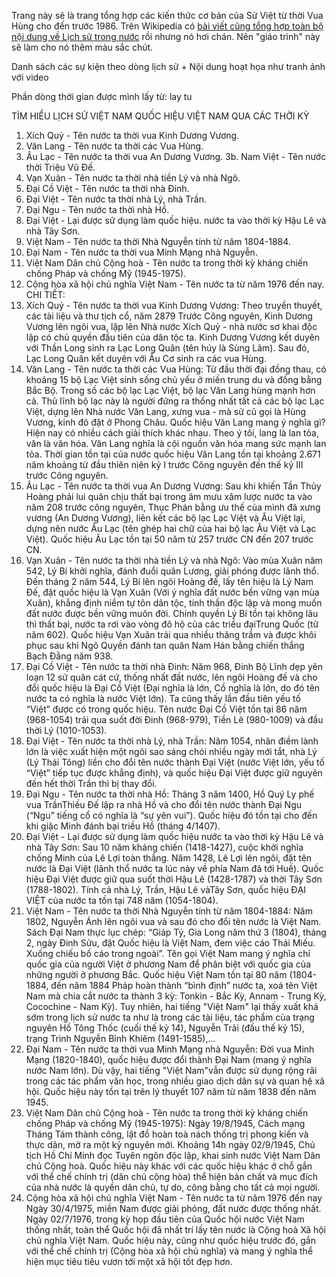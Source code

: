 Trang này sẽ là trang tổng hợp các kiến thức cơ bản của Sử Việt từ thời Vua Hùng cho đến trước 1986. Trên Wikipedia có [bài viết cũng tổng hợp toàn bộ nội dung về Lịch sử trong nước](https://vi.wikipedia.org/wiki/L%E1%BB%8Bch_s%E1%BB%AD_Vi%E1%BB%87t_Nam) rồi nhưng nó hơi chán. Nên "giáo trình" này sẽ làm cho nó thêm màu sắc chút.

Danh sách các sự kiện theo dòng lịch sử + Nội dung hoạt họa như tranh ảnh với video


Phần dòng thời gian được mình lấy từ: lay tu [](https://www.facebook.com/TYDHNQ/posts/1925757407590676/)

TÌM HIỂU LỊCH SỬ VIỆT NAM
QUỐC HIỆU VIỆT NAM QUA CÁC THỜI KỲ
1. Xích Quỷ - Tên nước ta thời vua Kinh Dương Vương.
2. Văn Lang - Tên nước ta thời các Vua Hùng.
3. Âu Lạc - Tên nước ta thời vua An Dương Vương.
3b. Nam Việt - Tên nước thời Triệu Vũ Đế.
4. Vạn Xuân - Tên nước ta thời nhà tiền Lý và nhà Ngô.
5. Đại Cồ Việt - Tên nước ta thời nhà Đinh.
6. Đại Việt - Tên nước ta thời nhà Lý, nhà Trần.
7. Đại Ngu - Tên nước ta thời nhà Hồ.
8. Đại Việt - Lại được sử dụng làm quốc hiệu. nước ta vào thời kỳ Hậu Lê và nhà Tây Sơn.
9. Việt Nam - Tên nước ta thời Nhà Nguyễn tính từ năm 1804-1884.
10. Đại Nam - Tên nước ta thời vua Minh Mạng nhà Nguyễn.
11. Việt Nam Dân chủ Cộng hoà - Tên nước ta trong thời kỳ kháng chiến chống Pháp và chống Mỹ (1945-1975).
12. Cộng hòa xã hội chủ nghĩa Việt Nam - Tên nước ta từ năm 1976 đến nay.
CHI TIẾT:
1. Xích Quỷ - Tên nước ta thời vua Kinh Dương Vương:
Theo truyền thuyết, các tài liệu và thư tịch cổ, năm 2879 Trước Công nguyên, Kinh Dương Vương lên ngôi vua, lập lên Nhà nước Xích Quỷ - nhà nước sơ khai độc lập có chủ quyền đầu tiên của dân tộc ta. Kinh Dương Vương kết duyên với Thần Long sinh ra Lạc Long Quân (tên húy là Sùng Lãm). Sau đó, Lạc Long Quân kết duyên với Âu Cơ sinh ra các vua Hùng.
2. Văn Lang - Tên nước ta thời các Vua Hùng:
Từ đầu thời đại đồng thau, có khoảng 15 bộ Lạc Việt sinh sống chủ yếu ở miền trung du và đồng bằng Bắc Bộ. Trong số các bộ lạc Lạc Việt, bộ lạc Văn Lang hùng mạnh hơn cả. Thủ lĩnh bộ lạc này là người đứng ra thống nhất tất cả các bộ lạc Lạc Việt, dựng lên Nhà nước Văn Lang, xưng vua - mà sử cũ gọi là Hùng Vương,  kinh đô đặt ở Phong Châu. 
Quốc hiệu Văn Lang mang ý nghĩa gì? Hiện nay có nhiều cách giải thích khác nhau.  Theo ý tôi, lang là lan tỏa, văn là văn hóa. Văn Lang nghĩa là cội nguồn văn hóa mang sức mạnh lan tỏa. 
Thời gian tồn tại của nước quốc hiệu Văn Lang tồn tại khoảng 2.671 năm khoảng từ đầu thiên niên kỷ I trước Công nguyên đến thế kỷ III trước Công nguyên.
3. Âu Lạc - Tên nước ta thời vua An Dương Vương:
Sau khi khiến Tần Thủy Hoàng phải lui quân chịu thất bại trong âm mưu xâm lược nước ta vào năm 208 trước công nguyên, Thục Phán bằng ưu thế của mình đã xưng vương (An Dương Vương), liên kết các bộ lạc Lạc Việt và Âu Việt lại, dựng nên nước Âu Lạc (tên ghép hai chữ của hai bộ lạc Âu Việt và Lạc Việt). Quốc hiệu Âu Lạc tồn tại 50 năm từ 257 trước CN  đến 207 trước CN.
4. Vạn Xuân - Tên nước ta thời nhà tiền Lý và nhà Ngô:
Vào mùa Xuân năm 542, Lý Bí khởi nghĩa, đánh đuổi quân Lương, giải phóng được lãnh thổ. Đến tháng 2 năm 544, Lý Bí lên ngôi Hoàng đế, lấy tên hiệu là Lý Nam Đế, đặt quốc hiệu là Vạn Xuân (Với ý nghĩa đất nước bền vững vạn mùa Xuân), khẳng định niềm tự tôn dân tộc, tinh thần độc lập và mong muốn đất nước được bền vững muôn đời.
Chính quyền Lý Bí tồn tại không lâu thì thất bại, nước ta rơi vào vòng đô hộ của các triều đạiTrung Quốc (từ năm 602). Quốc hiệu Vạn Xuân trải qua nhiều thăng trầm và được khôi phục sau khi Ngô Quyền đánh tan quân Nam Hán bằng chiến thắng Bạch Đằng năm 938. 
5. Đại Cồ Việt - Tên nước ta thời nhà Đinh:
Năm 968, Ðinh Bộ Lĩnh dẹp yên loạn 12 sứ quân cát cứ, thống nhất đất nước, lên ngôi Hoàng đế và cho đổi quốc hiệu là Ðại Cồ Việt (Đại nghĩa là lớn, Cồ nghĩa là lớn, do đó tên nước ta có nghĩa là nước Việt lớn). Ta cũng thấy lần đầu tiên yếu tố “Việt” được có trong quốc hiệu. 
Tên nước Đại Cồ Việt tồn tại 86 năm (968-1054) trải qua suốt đời Ðinh (968-979), Tiền Lê (980-1009) và đầu thời Lý (1010-1053).
6. Đại Việt - Tên nước ta thời nhà Lý, nhà Trần:
Năm 1054, nhân điềm lành lớn là việc xuất hiện một ngôi sao sáng chói nhiều ngày mới tắt, nhà Lý (Lý Thái Tông) liền cho đổi tên nước thành Đại Việt (nước Việt lớn, yếu tố “Việt” tiếp tục được khẳng định), và quốc hiệu Đại Việt được giữ nguyên đến hết thời Trần thì bị thay đổi.
7. Đại Ngu - Tên nước ta thời nhà Hồ:
Tháng 3 năm 1400, Hồ Quý Ly phế vua TrầnThiếu Đế lập ra nhà Hồ và cho đổi tên nước thành Đại Ngu (“Ngu” tiếng cổ có nghĩa là “sự yên vui”). Quốc hiệu đó tồn tại cho đến khi giặc Minh đánh bại triều Hồ (tháng 4/1407). 
8. Đại Việt - Lại được sử dụng làm quốc hiệu nước ta vào thời kỳ Hậu Lê và nhà Tây Sơn:
Sau 10 năm kháng chiến (1418-1427), cuộc khởi nghĩa chống Minh của Lê Lợi toàn thắng. Năm 1428, Lê Lợi lên ngôi, đặt tên nước là Ðại Việt (lãnh thổ nước ta lúc này về phía Nam đã tới Huế). Quốc hiệu Ðại Việt được giữ qua suốt thời Hậu Lê (1428-1787) và thời Tây Sơn (1788-1802).
Tính cả nhà Lý, Trần, Hậu Lê vàTây Sơn, quốc hiệu ĐẠI VIỆT của nước ta tồn tại 748 năm (1054-1804).
9. Việt Nam - Tên nước ta thời Nhà Nguyễn tính từ năm 1804-1884:
Năm 1802, Nguyễn Ánh lên ngôi vua và sau đó cho đổi tên nước là Việt Nam. Sách Đại Nam thực lục chép: “Giáp Tý, Gia Long năm thứ 3 (1804), tháng 2, ngày Đinh Sửu, đặt Quốc hiệu là Việt Nam, đem việc cáo Thái Miếu. Xuống chiếu bố cáo trong ngoài”. 
Tên gọi Việt Nam mang ý nghĩa chỉ quốc gia của người Việt ở phương Nam để phân biệt với quốc gia của những người ở phương Bắc.
Quốc hiệu Việt Nam tồn tại 80 năm (1804-1884, đến năm 1884 Pháp hoàn thành “bình định” nước ta, xoá tên Việt Nam mà chia cắt nước ta thành 3 kỳ: Tonkin - Bắc Kỳ, Annam - Trung Kỳ, Cocochine - Nam Kỳ). Tuy nhiên, hai tiếng "Việt Nam" lại thấy xuất khá sớm trong lịch sử nước ta như là trong các tài liệu,  tác phẩm của  trạng nguyên Hồ Tông Thốc (cuối thế kỷ 14), Nguyễn Trãi (đầu thế kỷ 15), trạng Trình Nguyễn Bỉnh Khiêm (1491-1585),...
10. Đại Nam - Tên nước ta thời vua Minh Mạng nhà Nguyễn:
Đời vua Minh Mạng (1820-1840), quốc hiệu được đổi thành Ðại Nam (mang ý nghĩa nước Nam lớn). Dù vậy, hai tiếng "Việt Nam"vẫn được sử dụng rộng rãi trong các tác phẩm văn học, trong nhiều giao dịch dân sự và quan hệ xã hội. Quốc hiệu này tồn tại trên lý thuyết 107 năm từ năm 1838 đến năm 1945.
11. Việt Nam Dân chủ Cộng hoà - Tên nước ta trong thời kỳ kháng chiến chống Pháp và chống Mỹ (1945-1975):
Ngày 19/8/1945, Cách mạng Tháng Tám thành công, lật đổ hoàn toà nách thống trị phong kiến và thực dân, mở ra một kỷ nguyên mới. Khoảng 14h ngày 02/9/1945, Chủ tịch Hồ Chí Minh đọc Tuyên ngôn độc lập, khai sinh nước Việt Nam Dân chủ Cộng hoà.
Quốc hiệu này khác với các quốc hiệu khác ở chỗ gắn với thể chế chính trị (dân chủ cộng hòa) thể hiện bản chất và mục đích của nhà nước là quyền dân chủ, tự do, công bằng cho tất cả mọi người. 
12. Cộng hòa xã hội chủ nghĩa Việt Nam - Tên nước ta từ năm 1976 đến nay
Ngày 30/4/1975, miền Nam được giải phóng, đất nước được thống nhất. Ngày 02/7/1976, trong kỳ họp đầu tiên của Quốc hội nước Việt Nam thống nhất, toàn thể Quốc hội đã nhất trí lấy tên nước là Cộng hoà Xã hội chủ nghĩa Việt Nam. 
Quốc hiệu này, cũng như quốc hiệu trước đó, gắn với thể chế chính trị (Cộng hòa xã hội chủ nghĩa) và mang ý nghĩa thể hiện mục tiêu tiêu vươn tới một xã hội tốt đẹp hơn.

